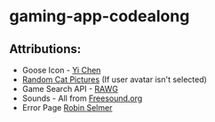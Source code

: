# gaming-app-codealong

## Attributions:

- Goose Icon - [Yi Chen](https://thenounproject.com/jsczcy/collection/animal/)
- [Random Cat Pictures](https://theoldreader.com/kittens/) (If user avatar isn't selected)
- Game Search API - [RAWG](https://rawg.io/)
- Sounds - All from [Freesound.org](https://freesound.org/)
- Error Page [Robin Selmer](https://codepen.io/robinselmer/pen/vJjbOZ)
